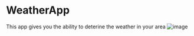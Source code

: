 # WeatherApp
This app gives you the ability to deterine the weather in your area
![image](https://user-images.githubusercontent.com/46053514/218157131-2439ef85-dc7b-4fe2-94bc-acb16d735185.png)


